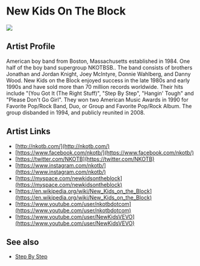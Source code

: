 # New Kids On The Block

![](../../asssets/artists/New_Kids_On_The_Block.png)

## Artist Profile

American boy band from Boston, Massachusetts established in 1984. One half of the boy band supergroup NKOTBSB.. The band consists of brothers Jonathan and Jordan Knight, Joey McIntyre, Donnie Wahlberg, and Danny Wood. New Kids on the Block enjoyed success in the late 1980s and early 1990s and have sold more than 70 million records worldwide. Their hits include "(You Got It (The Right Stuff)", "Step By Step", "Hangin' Tough" and "Please Don't Go Girl". They won two American Music Awards in 1990 for Favorite Pop/Rock Band, Duo, or Group and Favorite Pop/Rock Album. The group disbanded in 1994, and publicly reunited in 2008.

## Artist Links

- [http://nkotb.com/](http://nkotb.com/)
- [https://www.facebook.com/nkotb/](https://www.facebook.com/nkotb/)
- [https://twitter.com/NKOTB](https://twitter.com/NKOTB)
- [https://www.instagram.com/nkotb/](https://www.instagram.com/nkotb/)
- [https://myspace.com/newkidsontheblock](https://myspace.com/newkidsontheblock)
- [https://en.wikipedia.org/wiki/New_Kids_on_the_Block](https://en.wikipedia.org/wiki/New_Kids_on_the_Block)
- [https://www.youtube.com/user/nkotbdotcom](https://www.youtube.com/user/nkotbdotcom)
- [https://www.youtube.com/user/NewKidsVEVO](https://www.youtube.com/user/NewKidsVEVO)


## See also

- [Step By Step](New_Kids_On_The_Block-Step_By_Step.md)
